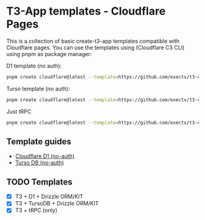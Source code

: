 # T3-App templates - Cloudflare Pages

This is a collection of basic create-t3-app templates compatible with Cloudflare pages.
You can use the templates using (Cloudflare C3 CLI) using pnpm as package manager:

D1 template (no auth):

```sh
pnpm create cloudflare@latest --template=https://github.com/exectx/t3-cloudflare/templates/d1
```

Turso template (no auth):

```sh
pnpm create cloudflare@latest --template=https://github.com/exectx/t3-cloudflare/templates/turso
```

Just tRPC
```sh
pnpm create cloudflare@latest --template=https://github.com/exectx/t3-cloudflare/templates/trpc
```

## Template guides

- [Cloudflare D1 (no-auth)](./templates/d1/README.md)
- [Turso DB (no-auth)](./templates/turso/README.md)

## TODO Templates

- [x] T3 + D1 + Drizzle ORM/KIT
- [x] T3 + TursoDB + Drizzle ORM/KIT
- [x] T3 + tRPC (only)
